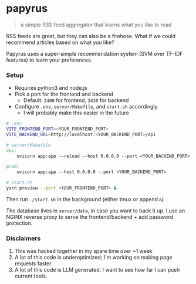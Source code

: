 # papyrus

> a simple RSS feed aggregator that learns what you like to read

RSS feeds are great, but they can also be a firehose.
What if we could recommend articles based on what *you* like? 

Papyrus uses a super-simple recommendation system (SVM over TF-IDF features) to learn your preferences.

### Setup

- Requires python3 and node.js
- Pick a port for the frontend and backend
  - Default: `2400` for frontend, `2430` for backend
- Configure `.env`, `server/Makefile`, and `start.sh` accordingly
  - I will probably make this easier in the future
```bash
# .env
VITE_FRONTEND_PORT=<YOUR_FRONTEND_PORT>
VITE_BACKEND_URL=http://localhost:<YOUR_BACKEND_PORT>/api
```

```Makefile
# server/Makefile
dev:
	uvicorn app:app --reload --host 0.0.0.0 --port <YOUR_BACKEND_PORT>

prod:
	uvicorn app:app --host 0.0.0.0 --port <YOUR_BACKEND_PORT>
```

```bash
# start.sh
yarn preview --port <YOUR_FRONTEND_PORT> &
```

Then run `./start.sh` in the background (either tmux or append `&`)

The database lives in `server/data`, in case you want to back it up. I use an NGINX reverse proxy to serve the frontend/backend + add password protection.

### Disclaimers

1. This was hacked together in my spare time over ~1 week
2. A lot of this code is underoptimized; I'm working on making page requests faster
3. A lot of this code is LLM generated. I want to see how far I can push current tools.